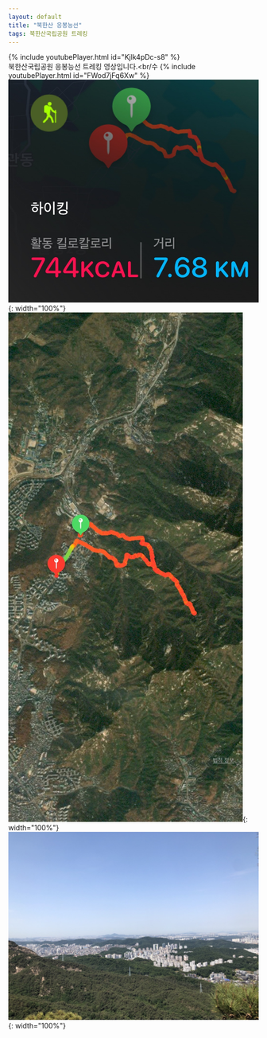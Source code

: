 ```yaml
---
layout: default
title: "북한산 응봉능선"
tags: 북한산국립공원 트레킹
---
```


{% include youtubePlayer.html id="Kjlk4pDc-s8" %}
<br/>
북한산국립공원 응봉능선 트레킹 영상입니다.<br/수
{% include youtubePlayer.html id="FWod7jFq6Xw" %}<br/> 
![산행정보](/images/2022-06-01-북한산-응봉능선-등산/20220601_1.jpg){: width="100%"}<br/>
![산행루트](/images/2022-06-01-북한산-응봉능선-등산/20220601_2.jpg){: width="100%"}<br/>
![산행사진](/images/2022-06-01-북한산-응봉능선-등산/20220601_3.jpg){: width="100%"}<br/>
